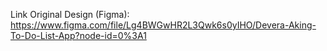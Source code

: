 Link Original Design (Figma): https://www.figma.com/file/Lg4BWGwHR2L3Qwk6s0yIHO/Devera-Aking-To-Do-List-App?node-id=0%3A1
